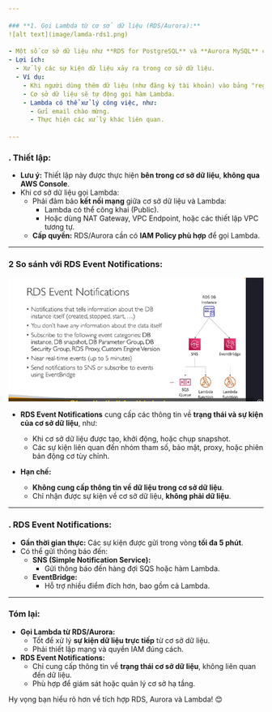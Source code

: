```yaml
---

### **1. Gọi Lambda từ cơ sở dữ liệu (RDS/Aurora):**
![alt text](image/lamda-rds1.png)

- Một số cơ sở dữ liệu như **RDS for PostgreSQL** và **Aurora MySQL** cho phép **gọi hàm Lambda trực tiếp từ bên trong cơ sở dữ liệu**.
- Lợi ích:
  - Xử lý các sự kiện dữ liệu xảy ra trong cơ sở dữ liệu.
  - Ví dụ: 
    - Khi người dùng thêm dữ liệu (như đăng ký tài khoản) vào bảng "registration".
    - Cơ sở dữ liệu sẽ tự động gọi hàm Lambda.
    - Lambda có thể xử lý công việc, như: 
      - Gửi email chào mừng.
      - Thực hiện các xử lý khác liên quan.

---
```


### **. Thiết lập:**

- **Lưu ý:** Thiết lập này được thực hiện **bên trong cơ sở dữ liệu**, **không qua AWS Console**.
- Khi cơ sở dữ liệu gọi Lambda:
  - Phải đảm bảo **kết nối mạng** giữa cơ sở dữ liệu và Lambda:
    - Lambda có thể công khai (Public).
    - Hoặc dùng NAT Gateway, VPC Endpoint, hoặc các thiết lập VPC tương tự.
  - **Cấp quyền:** RDS/Aurora cần có **IAM Policy phù hợp** để gọi Lambda.

---

### **2 So sánh với RDS Event Notifications:**

![alt text](image/rds-event.png)

- **RDS Event Notifications** cung cấp các thông tin về **trạng thái và sự kiện của cơ sở dữ liệu**, như:

  - Khi cơ sở dữ liệu được tạo, khởi động, hoặc chụp snapshot.
  - Các sự kiện liên quan đến nhóm tham số, bảo mật, proxy, hoặc phiên bản động cơ tùy chỉnh.

- **Hạn chế:**
  - **Không cung cấp thông tin về dữ liệu trong cơ sở dữ liệu**.
  - Chỉ nhận được sự kiện về cơ sở dữ liệu, **không phải dữ liệu**.

---

### **. RDS Event Notifications:**

- **Gần thời gian thực:** Các sự kiện được gửi trong vòng **tối đa 5 phút**.
- Có thể gửi thông báo đến:
  - **SNS (Simple Notification Service):**
    - Gửi thông báo đến hàng đợi SQS hoặc hàm Lambda.
  - **EventBridge:**
    - Hỗ trợ nhiều điểm đích hơn, bao gồm cả Lambda.

---

### **Tóm lại:**

- **Gọi Lambda từ RDS/Aurora:**
  - Tốt để xử lý **sự kiện dữ liệu trực tiếp** từ cơ sở dữ liệu.
  - Phải thiết lập mạng và quyền IAM đúng cách.
- **RDS Event Notifications:**
  - Chỉ cung cấp thông tin về **trạng thái cơ sở dữ liệu**, không liên quan đến dữ liệu.
  - Phù hợp để giám sát hoặc quản lý cơ sở hạ tầng.

Hy vọng bạn hiểu rõ hơn về tích hợp RDS, Aurora và Lambda! 😊
